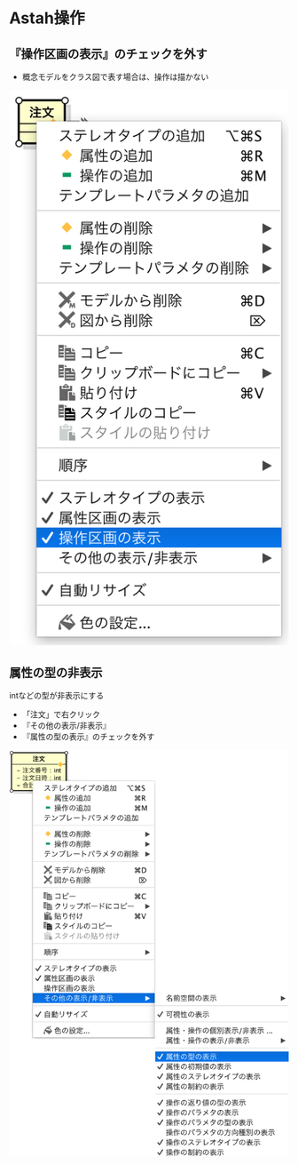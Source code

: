 # Astah操作

## 『操作区画の表示』のチェックを外す

* 概念モデルをクラス図で表す場合は、操作は描かない

![model_01](image/model_01.png)

## 属性の型の非表示

intなどの型が非表示にする

* 「注文」で右クリック
* 『その他の表示/非表示』
* 『属性の型の表示』のチェックを外す

![model_02](image/model_02.png)
